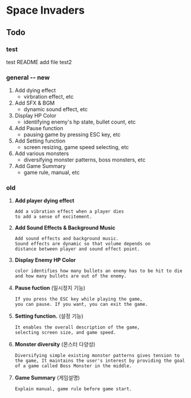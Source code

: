 # Space Invaders

## Todo

### test

test README add file
test2

### general -- new

1. Add dying effect
   - virbration effect, etc
2. Add SFX & BGM
   - dynamic sound effect, etc
3. Display HP Color
   - identifying enemy's hp state, bullet count, etc
4. Add Pause function
   - pausing game by pressing ESC key, etc
5. Add Setting function
   - screen resizing, game speed selecting, etc
6. Add various monsters
   - diversifying monster patterns, boss monsters, etc
7. Add Game Summary
   - game rule, manual, etc

### old

1.  **Add player dying effect**

        Add a vibration effect when a player dies
        to add a sense of excitement.

2.  **Add Sound Effects & Background Music**

        Add sound effects and background music.
        Sound effects are dynamic so that volume depends on
        distance between player and sound effect point.

3.  **Display Enemy HP Color**

        color identifies how many bullets an enemy has to be hit to die
        and how many bullets are out of the enemy.

4.  **Pause fuction**
    (일시정지 기능)

        If you press the ESC key while playing the game,
        you can pause. If you want, you can exit the game.

5.  **Setting function.**
    (설정 기능)

        It enables the overall description of the game,
        selecting screen size, and game speed.

6.  **Monster diversity**
    (몬스터 다양성)

        Diversifying simple existing monster patterns gives tension to
        the game, It maintains the user's interest by providing the goal
        of a game called Boss Monster in the middle.

7.  **Game Summary**
    (게임설명)

        Explain manual, game rule before game start.
